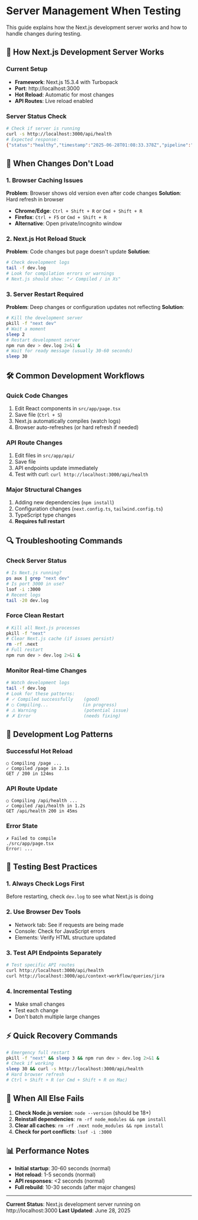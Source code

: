 # Server Management When Testing
This guide explains how the Next.js development server works and how to handle changes during testing.
## 🚀 How Next.js Development Server Works
### Current Setup
- **Framework**: Next.js 15.3.4 with Turbopack
- **Port**: http://localhost:3000
- **Hot Reload**: Automatic for most changes
- **API Routes**: Live reload enabled
### Server Status Check
```bash
# Check if server is running
curl -s http://localhost:3000/api/health
# Expected response:
{"status":"healthy","timestamp":"2025-06-28T01:08:33.378Z","pipeline":"context-import-v2-nextjs"}
```
## 🔄 When Changes Don't Load
### 1. Browser Caching Issues
**Problem**: Browser shows old version even after code changes
**Solution**: Hard refresh in browser
- **Chrome/Edge**: `Ctrl + Shift + R` or `Cmd + Shift + R`
- **Firefox**: `Ctrl + F5` or `Cmd + Shift + R`
- **Alternative**: Open private/incognito window
### 2. Next.js Hot Reload Stuck
**Problem**: Code changes but page doesn't update
**Solution**:
```bash
# Check development logs
tail -f dev.log
# Look for compilation errors or warnings
# Next.js should show: "✓ Compiled / in Xs"
```
### 3. Server Restart Required
**Problem**: Deep changes or configuration updates not reflecting
**Solution**:
```bash
# Kill the development server
pkill -f "next dev"
# Wait a moment
sleep 2
# Restart development server
npm run dev > dev.log 2>&1 &
# Wait for ready message (usually 30-60 seconds)
sleep 30
```
## 🛠️ Common Development Workflows
### Quick Code Changes
1. Edit React components in `src/app/page.tsx`
2. Save file (`Ctrl + S`)
3. Next.js automatically compiles (watch logs)
4. Browser auto-refreshes (or hard refresh if needed)
### API Route Changes
1. Edit files in `src/app/api/`
2. Save file
3. API endpoints update immediately
4. Test with curl: `curl http://localhost:3000/api/health`
### Major Structural Changes
1. Adding new dependencies (`npm install`)
2. Configuration changes (`next.config.ts`, `tailwind.config.ts`)
3. TypeScript type changes
4. **Requires full restart**
## 🔍 Troubleshooting Commands
### Check Server Status
```bash
# Is Next.js running?
ps aux | grep "next dev"
# Is port 3000 in use?
lsof -i :3000
# Recent logs
tail -20 dev.log
```
### Force Clean Restart
```bash
# Kill all Next.js processes
pkill -f "next"
# Clear Next.js cache (if issues persist)
rm -rf .next
# Full restart
npm run dev > dev.log 2>&1 &
```
### Monitor Real-time Changes
```bash
# Watch development logs
tail -f dev.log
# Look for these patterns:
# ✓ Compiled successfully    (good)
# ○ Compiling...             (in progress)
# ⚠ Warning                  (potential issue)
# ✗ Error                    (needs fixing)
```
## 📝 Development Log Patterns
### Successful Hot Reload
```
○ Compiling /page ...
✓ Compiled /page in 2.1s
GET / 200 in 124ms
```
### API Route Update
```
○ Compiling /api/health ...
✓ Compiled /api/health in 1.2s
GET /api/health 200 in 45ms
```
### Error State
```
✗ Failed to compile
./src/app/page.tsx
Error: ...
```
## 🎯 Testing Best Practices
### 1. Always Check Logs First
Before restarting, check `dev.log` to see what Next.js is doing
### 2. Use Browser Dev Tools
- Network tab: See if requests are being made
- Console: Check for JavaScript errors
- Elements: Verify HTML structure updated
### 3. Test API Endpoints Separately
```bash
# Test specific API routes
curl http://localhost:3000/api/health
curl http://localhost:3000/api/context-workflow/queries/jira
```
### 4. Incremental Testing
- Make small changes
- Test each change
- Don't batch multiple large changes
## ⚡ Quick Recovery Commands
```bash
# Emergency full restart
pkill -f "next" && sleep 3 && npm run dev > dev.log 2>&1 &
# Check if working
sleep 30 && curl -s http://localhost:3000/api/health
# Hard browser refresh
# Ctrl + Shift + R (or Cmd + Shift + R on Mac)
```
## 🚨 When All Else Fails
1. **Check Node.js version**: `node --version` (should be 18+)
2. **Reinstall dependencies**: `rm -rf node_modules && npm install`
3. **Clear all caches**: `rm -rf .next node_modules && npm install`
4. **Check for port conflicts**: `lsof -i :3000`
## 📊 Performance Notes
- **Initial startup**: 30-60 seconds (normal)
- **Hot reload**: 1-5 seconds (normal)
- **API responses**: <2 seconds (normal)
- **Full rebuild**: 10-30 seconds (after major changes)
---
**Current Status**: Next.js development server running on http://localhost:3000
**Last Updated**: June 28, 2025